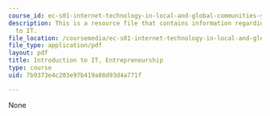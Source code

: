 ```yaml
---
course_id: ec-s01-internet-technology-in-local-and-global-communities-spring-2005-summer-2005
description: This is a resource file that contains information regarding introduction
  to IT.
file_location: /coursemedia/ec-s01-internet-technology-in-local-and-global-communities-spring-2005-summer-2005/7b9373e4c203e97b419a88d93d4a771f_MITEC_S01S05_l5_it_entrepr.pdf
file_type: application/pdf
layout: pdf
title: Introduction to IT, Entrepreneurship
type: course
uid: 7b9373e4c203e97b419a88d93d4a771f

---
```

None
